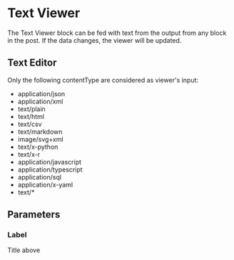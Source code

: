 # Text Viewer

The Text Viewer block can be fed with text from the output from any block in the post. If the data changes, the viewer will be updated.

## Text Editor

Only the following contentType are considered as viewer's input:

-   application/json
-   application/xml
-   text/plain
-   text/html
-   text/csv
-   text/markdown
-   image/svg+xml
-   text/x-python
-   text/x-r
-   application/javascript
-   application/typescript
-   application/sql
-   application/x-yaml
-   text/\*

## Parameters

### Label

Title above
